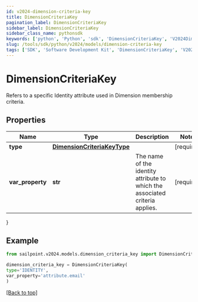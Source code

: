 ```yaml
---
id: v2024-dimension-criteria-key
title: DimensionCriteriaKey
pagination_label: DimensionCriteriaKey
sidebar_label: DimensionCriteriaKey
sidebar_class_name: pythonsdk
keywords: ['python', 'Python', 'sdk', 'DimensionCriteriaKey', 'V2024DimensionCriteriaKey'] 
slug: /tools/sdk/python/v2024/models/dimension-criteria-key
tags: ['SDK', 'Software Development Kit', 'DimensionCriteriaKey', 'V2024DimensionCriteriaKey']
---
```


# DimensionCriteriaKey

Refers to a specific Identity attribute used in Dimension membership criteria.

## Properties

Name | Type | Description | Notes
------------ | ------------- | ------------- | -------------
**type** | [**DimensionCriteriaKeyType**](dimension-criteria-key-type) |  | [required]
**var_property** | **str** | The name of the identity attribute to which the associated criteria applies. | [required]
}

## Example

```python
from sailpoint.v2024.models.dimension_criteria_key import DimensionCriteriaKey

dimension_criteria_key = DimensionCriteriaKey(
type='IDENTITY',
var_property='attribute.email'
)

```
[[Back to top]](#) 

